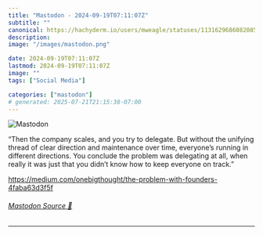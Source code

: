 ```yaml
---
title: "Mastodon - 2024-09-19T07:11:07Z"
subtitle: ""
canonical: https://hachyderm.io/users/mweagle/statuses/113162968608208521
description:
image: "/images/mastodon.png"

date: 2024-09-19T07:11:07Z
lastmod: 2024-09-19T07:11:07Z
image: ""
tags: ["Social Media"]

categories: ["mastodon"]
# generated: 2025-07-21T21:15:38-07:00
---
```

![Mastodon](/images/mastodon.png)

<p>“Then the company scales, and you try to delegate. But without the unifying thread of clear direction and maintenance over time, everyone’s running in different directions. You conclude the problem was delegating at all, when really it was just that you didn’t know how to keep everyone on track.”</p><p><a href="https://medium.com/onebigthought/the-problem-with-founders-4faba63d3f5f" target="_blank" rel="nofollow noopener noreferrer" translate="no"><span class="invisible">https://</span><span class="ellipsis">medium.com/onebigthought/the-p</span><span class="invisible">roblem-with-founders-4faba63d3f5f</span></a></p>


###### [Mastodon Source 🐘](https://hachyderm.io/@mweagle/113162968608208521)

___
